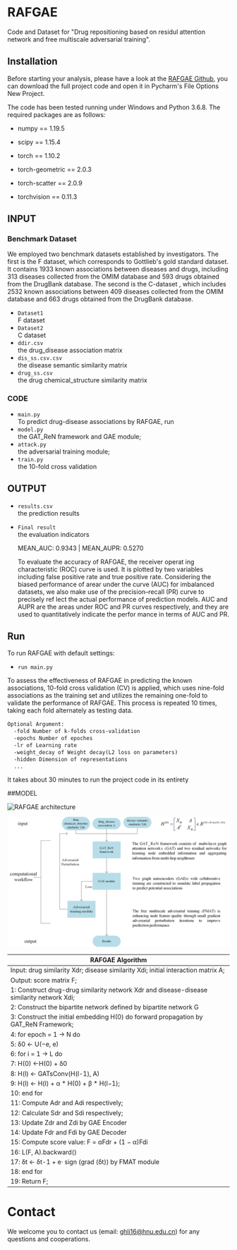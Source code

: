 # RAFGAE

Code and Dataset for "Drug repositioning based on residul attention network and free multiscale adversarial training".

## Installation

Before starting your analysis, please have a look at the [RAFGAE Github](https://github.com/ghli16/RAFGAE/tree/main), you can download the full project code and open it in Pycharm's File Options New Project.

The code has been tested running under Windows and Python 3.6.8. The required packages are as follows:

- numpy == 1.19.5

- scipy == 1.15.4

- torch == 1.10.2

- torch-geometric == 2.0.3

- torch-scatter == 2.0.9

- torchvision == 0.11.3

## INPUT

### Benchmark Dataset

We employed two benchmark datasets established by investigators. The first is the F dataset, which corresponds to Gottlieb's gold standard dataset. It contains 1933 known associations between diseases and drugs, including 313 diseases collected from the OMIM database and 593 drugs obtained from the DrugBank database. The second is the C-dataset , which includes 2532 known associations between 409 diseases collected from the OMIM database and 663 drugs obtained from the DrugBank database.

* ``Dataset1`` \
 F dataset
* ``Dataset2`` \
 C dataset
* ``ddir.csv`` \
the drug_disease association matrix
* ``dis_ss.csv.csv`` \
 the disease semantic similarity matrix
* ``drug_ss.csv`` \
   the drug chemical_structure similarity matrix

### CODE

* ``main.py`` \
    To predict drug-disease associations by RAFGAE, run
* ``model.py`` \
     the GAT_ReN framework and GAE module;
* ``attack.py`` \
     the adversarial training module;
* ``train.py`` \
     the 10-fold cross validation


## OUTPUT
* ``results.csv`` \
 the prediction results

* ``Final result`` \
 the evaluation indicators
 
    MEAN_AUC: 0.9343 | MEAN_AUPR: 0.5270
    
    To evaluate the accuracy of RAFGAE, the receiver operat
ing characteristic (ROC) curve is used. It is plotted by two
variables including false positive rate and true positive
rate. Considering the biased performance of arear under
the curve (AUC) for imbalanced datasets, we also make
use of the precision–recall (PR) curve to precisely ref lect
the actual performance of prediction models. AUC and
AUPR are the areas under ROC and PR curves respectively,
and they are used to quantitatively indicate the perfor
mance in terms of AUC and PR. 


## Run
To run RAFGAE with default settings:
   * ``run main.py`` 

To assess the effectiveness of RAFGAE in predicting the known associations, 10-fold cross validation (CV) is applied, which uses nine-fold associations as the training set and utilizes the remaining one-fold to validate the performance of RAFGAE. This process is repeated 10 times, taking each fold alternately as testing data.
    
    Optional Argument:
      -fold Number of k-folds cross-validation
      -epochs Number of epoches
      -lr of Learning rate
      -weight_decay of Weight decay(L2 loss on parameters)
      -hidden Dimension of representations
      ...
It takes about 30 minutes to run the project code in its entirety

##MODEL
 
![RAFGAE architecture](https://github.com/ghli16/RAFGAE/blob/main/model_structure.png)

![RAFGAE computational_workflow](https://github.com/ghli16/RAFGAE/blob/main/computational_workflow.png)

| RAFGAE Algorithm                                                                            |
|---------------------------------------------------------------------------------------------|
| Input: drug similarity Xdr; disease similarity Xdi; initial interaction matrix A;           |
| Output: score matrix F;                                                                     |
| 1:   Construct drug-drug similarity network Xdr and disease-disease similarity network Xdi; |
| 2:   Construct the bipartite network defined by bipartite network G                         |
| 3:  Construct the initial embedding H(0)  do forward propagation by GAT_ReN Framework;      |
| 4:   for epoch = 1 → N do                                                                   |
| 5:         δ0 ← U(−e, e)                                                                    |
| 6:         for i = 1 → L do                                                                 |
| 7:              H(0) ←H(0) + δ0                                                             |
| 8:              H(l) ← GATsConv(H(l-1), A)                                                  |
| 9:              H(l) ← H(l) + α * H(0) + β * H(l−1);                                        |
| 10:         end for                                                                         |
| 11:       Compute Adr and Adi  respectively;                                                |
| 12:       Calculate Sdr and Sdi  respectively;                                              |
| 13:       Update Zdr and Zdi by GAE Encoder                                                 |
| 14:       Update Fdr and Fdi by GAE Decoder                                                 |
| 15:       Compute score value: F = αFdr + (1 − α)Fdi                                        |
| 16:       L(F, A).backward()                                                                |
| 17:       δt ← δt-1 + e· sign (grad (δt)) by FMAT module                                    |
| 18:  end for                                                                                |
| 19: Return F;                                                                               |

 

# Contact
We welcome you to contact us (email: ghli16@hnu.edu.cn) for any questions and cooperations.
